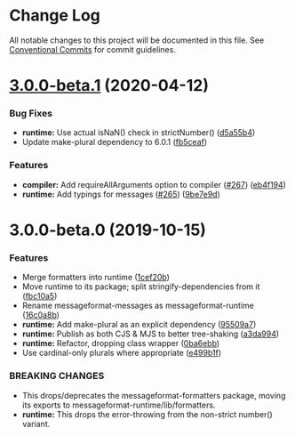 # Change Log

All notable changes to this project will be documented in this file.
See [Conventional Commits](https://conventionalcommits.org) for commit guidelines.

# [3.0.0-beta.1](https://github.com/messageformat/messageformat/compare/messageformat-runtime@3.0.0-beta.0...messageformat-runtime@3.0.0-beta.1) (2020-04-12)


### Bug Fixes

* **runtime:** Use actual isNaN() check in strictNumber() ([d5a55b4](https://github.com/messageformat/messageformat/commit/d5a55b4d5f0bf21af46a494bf7e16d8ba62657ff))
* Update make-plural dependency to 6.0.1 ([fb5ceaf](https://github.com/messageformat/messageformat/commit/fb5ceafccfc75bfcda6941e815ffbba18a419b9d))


### Features

* **compiler:** Add requireAllArguments option to compiler ([#267](https://github.com/messageformat/messageformat/issues/267)) ([eb4f194](https://github.com/messageformat/messageformat/commit/eb4f194759629332c80e695a0a9ef64b6e51a422))
* **runtime:** Add typings for messages ([#265](https://github.com/messageformat/messageformat/issues/265)) ([9be7e9d](https://github.com/messageformat/messageformat/commit/9be7e9d6598673b90ed39ff6ffc56e83ce5d33ef))





# 3.0.0-beta.0 (2019-10-15)


### Features

* Merge formatters into runtime ([1cef20b](https://github.com/messageformat/messageformat/commit/1cef20b576e14f46f268de6e9e1a688f00993f40))
* Move runtime to its package; split stringify-dependencies from it ([fbc10a5](https://github.com/messageformat/messageformat/commit/fbc10a5fed14ddde4170d4e20290497e2aaac3b9))
* Rename messageformat-messages as messageformat-runtime ([16c0a8b](https://github.com/messageformat/messageformat/commit/16c0a8b92be5bb917408df8addf00cec4ba2c9ba))
* **runtime:** Add make-plural as an explicit dependency ([95509a7](https://github.com/messageformat/messageformat/commit/95509a7c2fc0caffd4255d6e22bf4132c401ce9c))
* **runtime:** Publish as both CJS & MJS to better tree-shaking ([a3da994](https://github.com/messageformat/messageformat/commit/a3da994bab9dbdb9a87d03b26845709518eca307))
* **runtime:** Refactor, dropping class wrapper ([0ba6ebb](https://github.com/messageformat/messageformat/commit/0ba6ebb61a4d13500a836a28969204490964d429))
* Use cardinal-only plurals where appropriate ([e499b1f](https://github.com/messageformat/messageformat/commit/e499b1f81d0fce5503e4c7a19b792400d499d483))


### BREAKING CHANGES

* This drops/deprecates the messageformat-formatters
package, moving its exports to messageformat-runtime/lib/formatters.
* **runtime:** This drops the error-throwing from the non-strict
number() variant.
